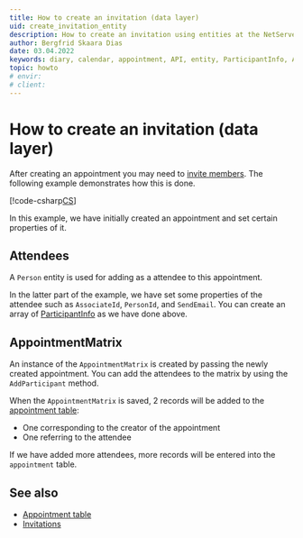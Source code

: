 ```yaml
---
title: How to create an invitation (data layer)
uid: create_invitation_entity
description: How to create an invitation using entities at the NetServer data layer.
author: Bergfrid Skaara Dias
date: 03.04.2022
keywords: diary, calendar, appointment, API, entity, ParticipantInfo, AddParticipant, AppointmentMatrix
topic: howto
# envir:
# client:
---
```


# How to create an invitation (data layer)

After creating an appointment you may need to [invite members][2]. The following example demonstrates how this is done.

[!code-csharp[CS](includes/create-invite-entity.cs)]

In this example, we have initially created an appointment and set certain properties of it.

## Attendees

A `Person` entity is used for adding as a attendee to this appointment.

In the latter part of the example, we have set some properties of the attendee such as `AssociateId`, `PersonId`, and `SendEmail`. You can create an array of [ParticipantInfo][4] as we have done above.

## AppointmentMatrix

An instance of the `AppointmentMatrix` is created by passing the newly created appointment. You can add the attendees to the matrix by using the `AddParticipant` method.

When the `AppointmentMatrix` is saved, 2 records will be added to the [appointment table][1]:

* One corresponding to the creator of the appointment
* One referring to the attendee

If we have added more attendees, more records will be entered into the `appointment` table.

## See also

* [Appointment table][1]
* [Invitations][2]

<!-- Referenced links -->
[1]: ../../../database/tables/appointment.md
[2]: ../../learn/invitation/index.md
[4]: <xref:SuperOffice.CRM.Services.ParticipantInfo>

<!-- Referenced images -->
